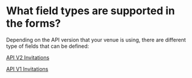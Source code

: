 # What field types are supported in the forms?

Depending on the API version that your venue is using, there are different type of fields that can be defined:

[API V2 Invitations](../../reference/api-v2/entities/invitation/specifiers.md)

[API V1 Invitations](../../reference/api-v1/entities/invitation.md)
